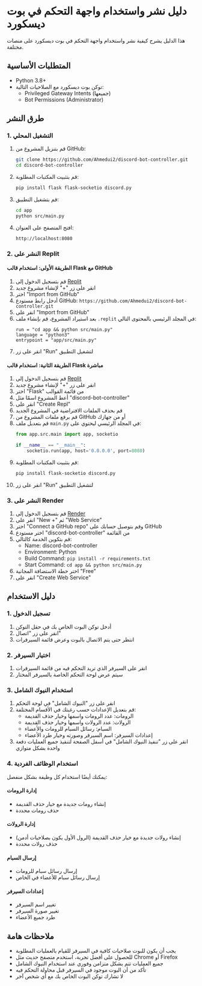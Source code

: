 # دليل نشر واستخدام واجهة التحكم في بوت ديسكورد

هذا الدليل يشرح كيفية نشر واستخدام واجهة التحكم في بوت ديسكورد على منصات مختلفة.

## المتطلبات الأساسية

- Python 3.8+
- توكن بوت ديسكورد مع الصلاحيات التالية:
  - Privileged Gateway Intents (جميعها)
  - Bot Permissions (Administrator)

## طرق النشر

### 1. التشغيل المحلي

1. قم بتنزيل المشروع من GitHub:
   ```bash
   git clone https://github.com/Ahmedui2/discord-bot-controller.git
   cd discord-bot-controller
   ```

2. قم بتثبيت المكتبات المطلوبة:
   ```bash
   pip install flask flask-socketio discord.py
   ```

3. قم بتشغيل التطبيق:
   ```bash
   cd app
   python src/main.py
   ```

4. افتح المتصفح على العنوان:
   ```
   http://localhost:8080
   ```

### 2. النشر على Replit

#### الطريقة الأولى: استخدام قالب Flask مع GitHub

1. قم بتسجيل الدخول إلى [Replit](https://replit.com/)
2. انقر على زر "+" لإنشاء مشروع جديد
3. اختر "Import from GitHub"
4. أدخل رابط مستودع GitHub: `https://github.com/Ahmedui2/discord-bot-controller.git`
5. انقر على "Import from GitHub"
6. بعد استيراد المشروع، قم بإنشاء ملف `.replit` في المجلد الرئيسي بالمحتوى التالي:
   ```
   run = "cd app && python src/main.py"
   language = "python3"
   entrypoint = "app/src/main.py"
   ```
7. انقر على زر "Run" لتشغيل التطبيق

#### الطريقة الثانية: استخدام قالب Flask مباشرة

1. قم بتسجيل الدخول إلى [Replit](https://replit.com/)
2. انقر على زر "+" لإنشاء مشروع جديد
3. اختر "Flask" من قائمة القوالب
4. أعط المشروع اسمًا مثل "discord-bot-controller"
5. انقر على "Create Repl"
6. قم بحذف الملفات الافتراضية في المشروع الجديد
7. قم برفع ملفات المشروع من GitHub أو من جهازك
8. قم بتعديل ملف `main.py` في المجلد الرئيسي ليحتوي على:
   ```python
   from app.src.main import app, socketio

   if __name__ == "__main__":
       socketio.run(app, host='0.0.0.0', port=8080)
   ```
9. قم بتثبيت المكتبات المطلوبة:
   ```bash
   pip install flask-socketio discord.py
   ```
10. انقر على زر "Run" لتشغيل التطبيق

### 3. النشر على Render

1. قم بتسجيل الدخول إلى [Render](https://render.com/)
2. انقر على "New +" ثم "Web Service"
3. اختر "Connect a GitHub repo" وقم بتوصيل حسابك على GitHub
4. اختر مستودع "discord-bot-controller" من القائمة
5. قم بتكوين الخدمة كالتالي:
   - Name: discord-bot-controller
   - Environment: Python
   - Build Command: `pip install -r requirements.txt`
   - Start Command: `cd app && python src/main.py`
6. اختر خطة الاستضافة المجانية "Free"
7. انقر على "Create Web Service"

## دليل الاستخدام

### 1. تسجيل الدخول

1. أدخل توكن البوت الخاص بك في حقل التوكن
2. انقر على زر "اتصال"
3. انتظر حتى يتم الاتصال بالبوت وعرض قائمة السيرفرات

### 2. اختيار السيرفر

1. انقر على السيرفر الذي تريد التحكم فيه من قائمة السيرفرات
2. سيتم عرض لوحة التحكم الخاصة بالسيرفر المختار

### 3. استخدام النيوك الشامل

1. انقر على زر "النيوك الشامل" في لوحة التحكم
2. قم بتعديل الإعدادات حسب رغبتك في الأقسام المختلفة:
   - الرومات: عدد الرومات واسمها وخيار حذف القديمة
   - الرولات: عدد الرولات واسمها وخيار حذف القديمة
   - السبام: رسائل السبام للرومات والأعضاء
   - إعدادات السيرفر: اسم السيرفر وصورته وخيار طرد الأعضاء
3. انقر على زر "تنفيذ النيوك الشامل" في أسفل الصفحة لتنفيذ جميع العمليات دفعة واحدة بشكل متوازي

### 4. استخدام الوظائف الفردية

يمكنك أيضًا استخدام كل وظيفة بشكل منفصل:

#### إدارة الرومات
- إنشاء رومات جديدة مع خيار حذف القديمة
- حذف رومات محددة

#### إدارة الرولات
- إنشاء رولات جديدة مع خيار حذف القديمة (الرول الأول يكون بصلاحيات أدمن)
- حذف رولات محددة

#### إرسال السبام
- إرسال رسائل سبام للرومات
- إرسال رسائل سبام للأعضاء في الخاص

#### إعدادات السيرفر
- تغيير اسم السيرفر
- تغيير صورة السيرفر
- طرد جميع الأعضاء

## ملاحظات هامة

- يجب أن يكون للبوت صلاحيات كافية في السيرفر للقيام بالعمليات المطلوبة
- للحصول على أفضل تجربة، استخدم متصفح حديث مثل Chrome أو Firefox
- جميع العمليات تتم بشكل متزامن وفوري عند استخدام النيوك الشامل
- تأكد من أن البوت موجود في السيرفر قبل محاولة التحكم فيه
- لا تشارك توكن البوت الخاص بك مع أي شخص آخر
